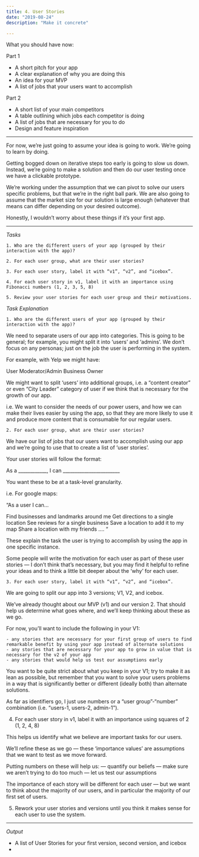 ```yaml
---
title: 4. User Stories
date: "2019-08-24"
description: "Make it concrete"

---
```


What you should have now: 


Part 1
- A short pitch for your app
- A clear explanation of why you are doing this
- An idea for your MVP 
- A list of jobs that your users want to accomplish 

Part 2
- A short list of your main competitors 
- A table outlining which jobs each competitor is doing
- A list of jobs that are necessary for you to do
- Design and feature inspiration

---
  
For now, we’re just going to assume your idea is going to work. We’re going to learn by doing. 

Getting bogged down on iterative steps too early is going to slow us down. Instead, we’re going to make a solution and then do our user testing once we have a clickable prototype.  

We’re working under the assumption that we can pivot to solve our users specific problems, but that we’re in the right ball park. We are also going to assume that the market size for our solution is large enough (whatever that means can differ depending on your desired outcome). 

Honestly, I wouldn’t worry about these things if it’s your first app. 

---

*Tasks*

	1. Who are the different users of your app (grouped by their interaction with the app)?

	2. For each user group, what are their user stories? 

	3. For each user story, label it with “v1”, “v2”, and “icebox”. 

	4. For each user story in v1, label it with an importance using Fibonacci numbers (1, 2, 3, 5, 8) 

	5. Review your user stories for each user group and their motivations.


*Task Explanation*

	1. Who are the different users of your app (grouped by their interaction with the app)?

We need to separate users of our app into categories. This is going to be general; for example, you might split it into ‘users’ and ‘admins’. We don’t focus on any personas; just on the job the user is performing in the system.  

For example, with Yelp we might have: 

User
Moderator/Admin
Business Owner

We might want to split ‘users’ into additional groups, i.e. a “content creator” or even “City Leader” category of user if we think that is necessary for the growth of our app. 

i.e. We want to consider the needs of our power users, and how we can make their lives easier by using the app, so that they are more likely to use it and produce more content that is consumable for our regular users. 

	2. For each user group, what are their user stories?

We have our list of jobs that our users want to accomplish using our app and we’re going to use that to create a list of ‘user stories’. 

Your user stories will follow the format: 

As a ____________, I can ________________________

You want these to be at a task-level granularity. 

i.e.  For google maps:

“As a user I can… 

Find businesses and landmarks around me
Get directions to a single location 
See reviews for a single business
Save a location to add it to my map
Share a location with my friends
….
“

These explain the task the user is trying to accomplish by using the app in one specific instance. 

Some people will write the motivation for each user as part of these user stories — I don’t think that’s necessary, but you may find it helpful to refine your ideas and to think a little bit deeper about the ‘why’ for each user. 


	3. For each user story, label it with “v1”, “v2”, and “icebox”. 

We are going to split our app into 3 versions; V1, V2, and icebox. 

We’ve already thought about our MVP (v1) and our version 2. That should help us determine what goes where, and we’ll keep thinking about these as we go.  

For now, you’ll want to include the following in your V1: 

	- any stories that are necessary for your first group of users to find remarkable benefit by using your app instead of alternate solutions 
	- any stories that are necessary for your app to grow in value that is necessary for the v2 of your app
	- any stories that would help us test our assumptions early
 
You want to be quite strict about what you keep in your V1; try to make it as lean as possible, but remember that you want to solve your users problems in a way that is significantly better or different (ideally both) than alternate solutions. 

As far as identifiers go, I just use numbers or a “user group”-“number” combination (i.e. “users-1, users-2, admin-1”).


4. For each user story in v1, label it with an importance  using squares of 2 (1, 2, 4, 8) 

This helps us identify what we believe are important tasks for our users. 

We’ll refine these as we go — these ‘importance values’ are assumptions that we want to test as we move forward. 

Putting numbers on these will help us:
 — quantify our beliefs
 — make sure we aren’t trying to do too much
 — let us test our assumptions

The importance of each story will be different for each user — but we want to think about the majority of our users, and in particular the majority of our first set of users. 

5. Rework your user stories and versions until you think it makes sense for each user to use the system. 


---
*Output*

- A list of User Stories for your first version, second version, and icebox
- 
